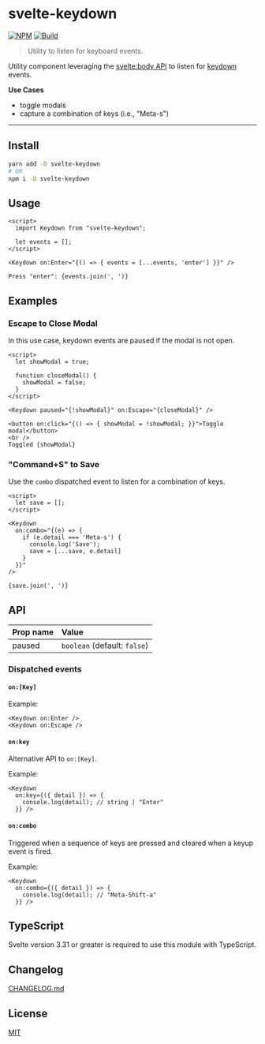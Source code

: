 # svelte-keydown

[![NPM][npm]][npm-url]
[![Build][build]][build-badge]

> Utility to listen for keyboard events.

Utility component leveraging the [svelte:body API](https://svelte.dev/docs#svelte_body) to listen for [keydown](https://developer.mozilla.org/en-US/docs/Web/API/Document/keydown_event) events.

**Use Cases**

- toggle modals
- capture a combination of keys (i.e., "Meta-s")

---

<!-- TOC -->

## Install

```bash
yarn add -D svelte-keydown
# OR
npm i -D svelte-keydown
```

## Usage

```svelte
<script>
  import Keydown from "svelte-keydown";

  let events = [];
</script>

<Keydown on:Enter="{() => { events = [...events, 'enter'] }}" />

Press "enter": {events.join(', ')}
```

## Examples

### Escape to Close Modal

In this use case, keydown events are paused if the modal is not open.

```svelte
<script>
  let showModal = true;

  function closeModal() {
    showModal = false;
  }
</script>

<Keydown paused="{!showModal}" on:Escape="{closeModal}" />

<button on:click="{() => { showModal = !showModal; }}">Toggle modal</button>
<br />
Toggled {showModal}

```

### "Command+S" to Save

Use the `combo` dispatched event to listen for a combination of keys.

```svelte
<script>
  let save = [];
</script>

<Keydown
  on:combo="{(e) => {
    if (e.detail === 'Meta-s') {
      console.log('Save');
      save = [...save, e.detail]
    }
  }}"
/>

{save.join(', ')}
```

## API

| Prop name | Value                        |
| :-------- | :--------------------------- |
| paused    | `boolean` (default: `false`) |

### Dispatched events

#### `on:[Key]`

Example:

```svelte
<Keydown on:Enter />
<Keydown on:Escape />

```

#### `on:key`

Alternative API to `on:[Key]`.

Example:

```svelte
<Keydown
  on:key={({ detail }) => {
    console.log(detail); // string | "Enter"
  }} />

```

#### `on:combo`

Triggered when a sequence of keys are pressed and cleared when a keyup event is fired.

Example:

```svelte
<Keydown
  on:combo={({ detail }) => {
    console.log(detail); // "Meta-Shift-a"
  }} />

```

## TypeScript

Svelte version 3.31 or greater is required to use this module with TypeScript.

## Changelog

[CHANGELOG.md](CHANGELOG.md)

## License

[MIT](LICENSE)

[npm]: https://img.shields.io/npm/v/svelte-keydown.svg?color=blue
[npm-url]: https://npmjs.com/package/svelte-keydown
[build]: https://travis-ci.com/metonym/svelte-keydown.svg?branch=master
[build-badge]: https://travis-ci.com/metonym/svelte-keydown
